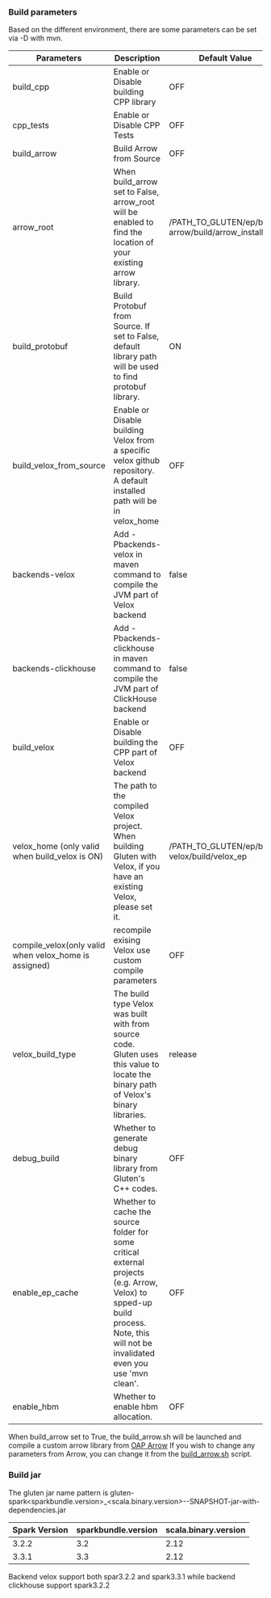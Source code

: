 ### Build parameters

Based on the different environment, there are some parameters can be set via -D with mvn.

| Parameters                                            | Description                                                                                                                                                                        | Default Value                                      |
|-------------------------------------------------------|------------------------------------------------------------------------------------------------------------------------------------------------------------------------------------|----------------------------------------------------|
| build_cpp                                             | Enable or Disable building CPP library                                                                                                                                             | OFF                                                |
| cpp_tests                                             | Enable or Disable CPP Tests                                                                                                                                                        | OFF                                                |
| build_arrow                                           | Build Arrow from Source                                                                                                                                                            | OFF                                                |
| arrow_root                                            | When build_arrow set to False, arrow_root will be enabled to find the location of your existing arrow library.                                                                     | /PATH_TO_GLUTEN/ep/build-arrow/build/arrow_install |
| build_protobuf                                        | Build Protobuf from Source. If set to False, default library path will be used to find protobuf library.                                                                           | ON                                                 |
| build_velox_from_source                               | Enable or Disable building Velox from a specific velox github repository. A default installed path will be in velox_home                                                           | OFF                                                |
| backends-velox                                        | Add -Pbackends-velox in maven command to compile the JVM part of Velox backend                                                                                                     | false                                              |
| backends-clickhouse                                   | Add -Pbackends-clickhouse in maven command to compile the JVM part of ClickHouse backend                                                                                           | false                                              |
| build_velox                                           | Enable or Disable building the CPP part of Velox backend                                                                                                                           | OFF                                                |
| velox_home (only valid when build_velox is ON)        | The path to the compiled Velox project. When building Gluten with Velox, if you have an existing Velox, please set it.                                                             | /PATH_TO_GLUTEN/ep/build-velox/build/velox_ep      |
| compile_velox(only valid when velox_home is assigned) | recompile exising Velox use custom compile parameters                                                                                                                              | OFF                                                |
| velox_build_type                                      | The build type Velox was built with from source code. Gluten uses this value to locate the binary path of Velox's binary libraries.                                                | release                                            |
| debug_build                                           | Whether to generate debug binary library from Gluten's C++ codes.                                                                                                                  | OFF                                                |
| enable_ep_cache                                       | Whether to cache the source folder for some critical external projects (e.g. Arrow, Velox) to spped-up build process. Note, this will not be invalidated even you use 'mvn clean'. | OFF                                                |
| enable_hbm                                            | Whether to enable hbm allocation.                                                                                                                                                  | OFF                                                |

When build_arrow set to True, the build_arrow.sh will be launched and compile a custom arrow library from [OAP Arrow](https://github.com/oap-project/arrow/tree/arrow-8.0.0-gluten)
If you wish to change any parameters from Arrow, you can change it from the [build_arrow.sh](../ep/build-arrow/src/build_arrow.sh) script.

### Build jar

The gluten jar name pattern is gluten-spark<sparkbundle.version>_<scala.binary.version>-<version>-SNAPSHOT-jar-with-dependencies.jar

| Spark Version | sparkbundle.version | scala.binary.version |
| ---------- | ----------- | ------------- |
| 3.2.2 | 3.2 | 2.12 |
| 3.3.1 | 3.3 | 2.12 |

Backend velox support both spar3.2.2 and spark3.3.1 while backend clickhouse support spark3.2.2
